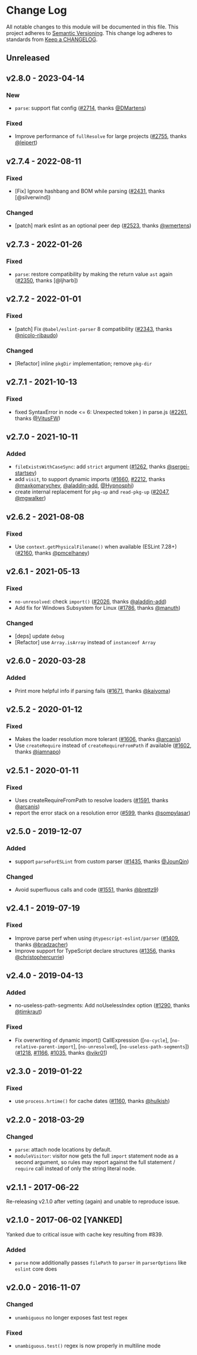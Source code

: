 # Change Log

All notable changes to this module will be documented in this file.
This project adheres to [Semantic Versioning](https://semver.org/).
This change log adheres to standards from [Keep a CHANGELOG](https://keepachangelog.com).

## Unreleased

## v2.8.0 - 2023-04-14

### New

- `parse`: support flat config ([#2714], thanks [@DMartens])

### Fixed

- Improve performance of `fullResolve` for large projects ([#2755], thanks [@leipert])

## v2.7.4 - 2022-08-11

### Fixed

- [Fix] Ignore hashbang and BOM while parsing ([#2431], thanks [@silverwind])

### Changed

- [patch] mark eslint as an optional peer dep ([#2523], thanks [@wmertens])

## v2.7.3 - 2022-01-26

### Fixed

- `parse`: restore compatibility by making the return value `ast` again ([#2350], thanks [@ljharb])

## v2.7.2 - 2022-01-01

### Fixed

- [patch] Fix `@babel/eslint-parser` 8 compatibility ([#2343], thanks [@nicolo-ribaudo])

### Changed

- [Refactor] inline `pkgDir` implementation; remove `pkg-dir`

## v2.7.1 - 2021-10-13

### Fixed

- fixed SyntaxError in node <= 6: Unexpected token ) in parse.js ([#2261], thanks [@VitusFW])

## v2.7.0 - 2021-10-11

### Added

- `fileExistsWithCaseSync`: add `strict` argument ([#1262], thanks [@sergei-startsev])
- add `visit`, to support dynamic imports ([#1660], [#2212], thanks [@maxkomarychev], [@aladdin-add], [@Hypnosphi])
- create internal replacement for `pkg-up` and `read-pkg-up` ([#2047], [@mgwalker])

## v2.6.2 - 2021-08-08

### Fixed

- Use `context.getPhysicalFilename()` when available (ESLint 7.28+) ([#2160], thanks [@pmcelhaney])

## v2.6.1 - 2021-05-13

### Fixed

- `no-unresolved`: check `import()` ([#2026], thanks [@aladdin-add])
- Add fix for Windows Subsystem for Linux ([#1786], thanks [@manuth])

### Changed

- [deps] update `debug`
- [Refactor] use `Array.isArray` instead of `instanceof Array`

## v2.6.0 - 2020-03-28

### Added

- Print more helpful info if parsing fails ([#1671], thanks [@kaiyoma])

## v2.5.2 - 2020-01-12

### Fixed

- Makes the loader resolution more tolerant ([#1606], thanks [@arcanis])
- Use `createRequire` instead of `createRequireFromPath` if available ([#1602], thanks [@iamnapo])

## v2.5.1 - 2020-01-11

### Fixed

- Uses createRequireFromPath to resolve loaders ([#1591], thanks [@arcanis])
- report the error stack on a resolution error ([#599], thanks [@sompylasar])

## v2.5.0 - 2019-12-07

### Added

- support `parseForESLint` from custom parser ([#1435], thanks [@JounQin])

### Changed

- Avoid superfluous calls and code ([#1551], thanks [@brettz9])

## v2.4.1 - 2019-07-19

### Fixed

- Improve parse perf when using `@typescript-eslint/parser` ([#1409], thanks [@bradzacher])
- Improve support for TypeScript declare structures ([#1356], thanks [@christophercurrie])

## v2.4.0 - 2019-04-13

### Added

- no-useless-path-segments: Add noUselessIndex option ([#1290], thanks [@timkraut])

### Fixed

- Fix overwriting of dynamic import() CallExpression ([`no-cycle`], [`no-relative-parent-import`], [`no-unresolved`], [`no-useless-path-segments`]) ([#1218], [#1166], [#1035], thanks [@vikr01])

## v2.3.0 - 2019-01-22

### Fixed

- use `process.hrtime()` for cache dates ([#1160], thanks [@hulkish])

## v2.2.0 - 2018-03-29

### Changed

- `parse`: attach node locations by default.
- `moduleVisitor`: visitor now gets the full `import` statement node as a second
  argument, so rules may report against the full statement / `require` call instead
  of only the string literal node.

## v2.1.1 - 2017-06-22

Re-releasing v2.1.0 after vetting (again) and unable to reproduce issue.

## v2.1.0 - 2017-06-02 [YANKED]

Yanked due to critical issue with cache key resulting from #839.

### Added

- `parse` now additionally passes `filePath` to `parser` in `parserOptions` like `eslint` core does

## v2.0.0 - 2016-11-07

### Changed

- `unambiguous` no longer exposes fast test regex

### Fixed

- `unambiguous.test()` regex is now properly in multiline mode

[#2755]: https://github.com/import-js/eslint-plugin-import/pull/2755
[#2714]: https://github.com/import-js/eslint-plugin-import/pull/2714
[#2523]: https://github.com/import-js/eslint-plugin-import/pull/2523
[#2431]: https://github.com/import-js/eslint-plugin-import/pull/2431
[#2350]: https://github.com/import-js/eslint-plugin-import/issues/2350
[#2343]: https://github.com/import-js/eslint-plugin-import/pull/2343
[#2261]: https://github.com/import-js/eslint-plugin-import/pull/2261
[#2212]: https://github.com/import-js/eslint-plugin-import/pull/2212
[#2160]: https://github.com/import-js/eslint-plugin-import/pull/2160
[#2047]: https://github.com/import-js/eslint-plugin-import/pull/2047
[#2026]: https://github.com/import-js/eslint-plugin-import/pull/2026
[#1786]: https://github.com/import-js/eslint-plugin-import/pull/1786
[#1671]: https://github.com/import-js/eslint-plugin-import/pull/1671
[#1660]: https://github.com/import-js/eslint-plugin-import/pull/1660
[#1606]: https://github.com/import-js/eslint-plugin-import/pull/1606
[#1602]: https://github.com/import-js/eslint-plugin-import/pull/1602
[#1591]: https://github.com/import-js/eslint-plugin-import/pull/1591
[#1551]: https://github.com/import-js/eslint-plugin-import/pull/1551
[#1435]: https://github.com/import-js/eslint-plugin-import/pull/1435
[#1409]: https://github.com/import-js/eslint-plugin-import/pull/1409
[#1356]: https://github.com/import-js/eslint-plugin-import/pull/1356
[#1290]: https://github.com/import-js/eslint-plugin-import/pull/1290
[#1262]: https://github.com/import-js/eslint-plugin-import/pull/1262
[#1218]: https://github.com/import-js/eslint-plugin-import/pull/1218
[#1166]: https://github.com/import-js/eslint-plugin-import/issues/1166
[#1160]: https://github.com/import-js/eslint-plugin-import/pull/1160
[#1035]: https://github.com/import-js/eslint-plugin-import/issues/1035
[#599]: https://github.com/import-js/eslint-plugin-import/pull/599
[@aladdin-add]: https://github.com/aladdin-add
[@arcanis]: https://github.com/arcanis
[@bradzacher]: https://github.com/bradzacher
[@brettz9]: https://github.com/brettz9
[@christophercurrie]: https://github.com/christophercurrie
[@DMartens]: https://github.com/DMartens
[@hulkish]: https://github.com/hulkish
[@Hypnosphi]: https://github.com/Hypnosphi
[@iamnapo]: https://github.com/iamnapo
[@JounQin]: https://github.com/JounQin
[@kaiyoma]: https://github.com/kaiyoma
[@leipert]: https://github.com/leipert
[@manuth]: https://github.com/manuth
[@maxkomarychev]: https://github.com/maxkomarychev
[@mgwalker]: https://github.com/mgwalker
[@nicolo-ribaudo]: https://github.com/nicolo-ribaudo
[@pmcelhaney]: https://github.com/pmcelhaney
[@sergei-startsev]: https://github.com/sergei-startsev
[@sompylasar]: https://github.com/sompylasar
[@timkraut]: https://github.com/timkraut
[@vikr01]: https://github.com/vikr01
[@VitusFW]: https://github.com/VitusFW
[@wmertens]: https://github.com/wmertens
